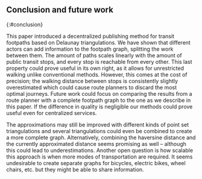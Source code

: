 ## Conclusion and future work
{:#conclusion}

This paper introduced a decentralized publishing method for transit footpaths based on Delaunay triangulations. We have shown that different actors can add information to the footpath graph, splitting the work between them. The amount of paths scales linearly with the amount of public transit stops, and every stop is reachable from every other. This last property could prove useful in its own right, as it allows for unrestricted walking unlike conventional methods. However, this comes at the cost of precision; the walking distance between stops is consistently slightly overestimated which could cause route planners to discard the most optimal journeys. Future work could focus on comparing the results from a route planner with a complete footpath graph to the one as we describe in this paper. If the difference in quality is negligible our methods could prove useful even for centralized services. 

The approximations may still be improved with different kinds of point set triangulations and several triangulations could even be combined to create a more complete graph. Alternatively, combining the haversine distance and the currently approximated distance seems promising as well – although this could lead to underestimations. Another open question is how scalable this approach is when more modes of transportation are required. It seems undesirable to create separate graphs for bicycles, electric bikes, wheel chairs, etc. but they might be able to share information.